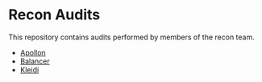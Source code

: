 # Recon Audits

This repository contains audits performed by members of the recon team.

- [Apollon](https://github.com/Recon-Fuzz/audits/blob/main/Apollon_Report.md)
- [Balancer](https://github.com/Recon-Fuzz/audits/blob/main/Balancer_Report.md)
- [Kleidi](https://github.com/Recon-Fuzz/audits/blob/main/Kleidi_Report.md)